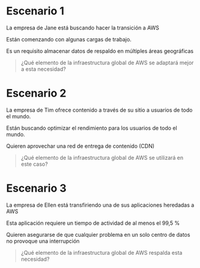 # Escenario 1

La empresa de Jane está buscando hacer la transición a AWS

Están comenzando con algunas cargas de trabajo.

Es un requisito almacenar datos de respaldo en múltiples áreas geográficas

> ¿Qué elemento de la infraestructura global de AWS se adaptará mejor a esta necesidad?


# Escenario 2

La empresa de Tim ofrece contenido a través de su sitio a usuarios de todo el mundo.

Están buscando optimizar el rendimiento para los usuarios de todo el mundo.

Quieren aprovechar una red de entrega de contenido (CDN)

> ¿Qué elemento de la infraestructura global de AWS se utilizará en este caso?

# Escenario 3

La empresa de Ellen está transfiriendo una de sus aplicaciones heredadas a AWS

Esta aplicación requiere un tiempo de actividad de al menos el 99,5 %

Quieren asegurarse de que cualquier problema en un solo centro de datos no provoque una interrupción

>¿Qué elemento de la infraestructura global de AWS respalda esta necesidad?